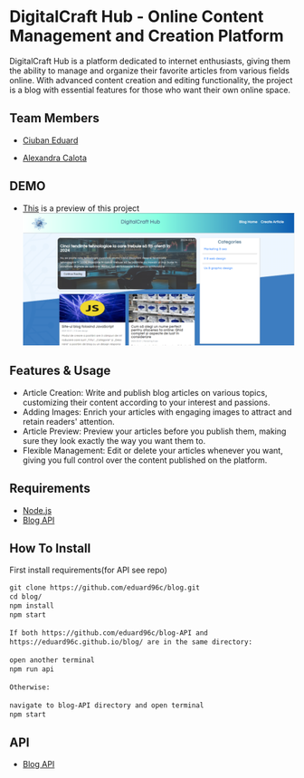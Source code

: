 # DigitalCraft Hub - Online Content Management and Creation Platform

DigitalCraft Hub is a platform dedicated to internet enthusiasts, giving them the ability to manage and organize their favorite articles from various fields online. With advanced content creation and editing functionality, the project is a blog with essential features for those who want their own online space.

## Team Members

- [Ciuban Eduard](https://github.com/eduard96c)

- [Alexandra Calota](https://github.com/Alle024gg)

## DEMO

- [This](https://eduard96c.github.io/blog/) is a preview of this project
  ![preview-image](./src/images/preview.png)

## Features & Usage

- Article Creation: Write and publish blog articles on various topics, customizing their content according to your interest and passions.
- Adding Images: Enrich your articles with engaging images to attract and retain readers' attention.
- Article Preview: Preview your articles before you publish them, making sure they look exactly the way you want them to.
- Flexible Management: Edit or delete your articles whenever you want, giving you full control over the content published on the platform.

## Requirements

- [Node.js](https://nodejs.org/en/download)
- [Blog API](https://github.com/eduard96c/blog-API)

## How To Install

First install requirements(for API see repo)

```
git clone https://github.com/eduard96c/blog.git
cd blog/
npm install
npm start

If both https://github.com/eduard96c/blog-API and https://eduard96c.github.io/blog/ are in the same directory:

open another terminal
npm run api

Otherwise:

navigate to blog-API directory and open terminal
npm start
```

## API

- [Blog API](https://github.com/eduard96c/blog-API)
